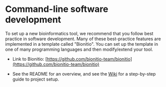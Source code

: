# Command-line software development

To set up a new bioinformatics tool, we recommend that you follow best practice in software development. Many of these best-practice features are implemented in a template called "Bionitio". You can set up the template in one of many programming languages and then modify/extend your tool.

* Link to Bionitio: [https://github.com/bionitio-team/bionitio](https://github.com/bionitio-team/bionitio)

* See the README for an overview, and see the [Wiki](https://github.com/bionitio-team/bionitio/wiki) for a step-by-step guide to project setup.
